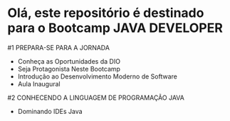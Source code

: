 # Olá, este repositório é destinado para o Bootcamp JAVA DEVELOPER

#1 PREPARA-SE PARA A JORNADA

- Conheça as Oportunidades da DIO
- Seja Protagonista Neste Bootcamp
- Introdução ao Desenvolvimento Moderno de Software
- Aula Inaugural

#2 CONHECENDO A LINGUAGEM DE PROGRAMAÇÃO JAVA

- Dominando IDEs Java
